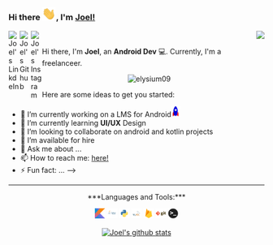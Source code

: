 ### Hi there <img alt="waving hand" width="27px" src="assets\Hi.gif" />, I'm [Joel!](https://about.me/eyuel)

<p align="center">
  <img align="right" src="assets\coder-unscreen.gif" width="" height="300px">
</p>
<a href="https://www.linkedin.com/in/eyuel-daniel/">
  <img align="left" alt="Joel's LinkdeIn" width="22px" src="https://cdn.jsdelivr.net/npm/simple-icons@v3/icons/linkedin.svg" />
</a>
<a href="https://github.com/elysium09">
  <img align="left" alt="Joel's Github" width="22px" src="https://cdn.jsdelivr.net/npm/simple-icons@3.13.0/icons/github.svg" />
</a>
<a href="https://www.instagram.com/_scxr/">
  <img align="left" alt="Joel's Instagram" width="22px" src="https://cdn.jsdelivr.net/npm/simple-icons@v3/icons/instagram.svg" />
</a>


<br /><p>
Hi there, I'm **Joel**, an **Android Dev** 💻. Currently, I'm a freelanceer.
</p>
<div align="center">
<p align="centre"> <img src="https://komarev.com/ghpvc/?username=elysium09&label=Views&color=blue&style=plastic" alt="elysium09" /> </p>
</div>

Here are some ideas to get you started:

- 🔭 I’m currently working on a LMS for Android<img alt="spinning globe" width="18px" src="assets/Rocket.gif" />
- 🌱 I’m currently learning **UI/UX** Design
- 👯 I’m looking to collaborate on android and kotlin projects
- 🤔 I’m available for hire
- 💬 Ask me about ...
- 📫 How to reach me: [here!](mailto:eyueldaniel0921@gmail.com)
- ⚡ Fun fact: ...
-->

<hr style="height:2px;border-width:0;color:gray;background-color:gray">
<div align="center">
***Languages and Tools:*** <br/>

<code><img height="20" src="https://raw.githubusercontent.com/github/explore/80688e429a7d4ef2fca1e82350fe8e3517d3494d/topics/kotlin/kotlin.png"></code>
<code><img height="20" src="https://raw.githubusercontent.com/github/explore/80688e429a7d4ef2fca1e82350fe8e3517d3494d/topics/java/java.png"></code>
<code><img height="20" src="https://raw.githubusercontent.com/github/explore/80688e429a7d4ef2fca1e82350fe8e3517d3494d/topics/python/python.png"></code>
<code><img height="20" src="https://raw.githubusercontent.com/github/explore/80688e429a7d4ef2fca1e82350fe8e3517d3494d/topics/mysql/mysql.png"></code>
<code><img height="20" src="https://raw.githubusercontent.com/github/explore/80688e429a7d4ef2fca1e82350fe8e3517d3494d/topics/firebase/firebase.png"></code>
<code><img height="20" src="https://raw.githubusercontent.com/github/explore/80688e429a7d4ef2fca1e82350fe8e3517d3494d/topics/git/git.png"></code>
<code><img height="20" src="https://raw.githubusercontent.com/github/explore/80688e429a7d4ef2fca1e82350fe8e3517d3494d/topics/terminal/terminal.png"></code>

<a href="https://github.com/elysium09">
<img align="center" src="https://github-readme-stats.vercel.app/api?username=elysium09&&show_icons=true&count_private=true&title_color=bd93f9&icon_color=0E86D4&text_color=daf7dc&bg_color=151515" alt="Joel's github stats"/>
</a>
</div>
<!--
<a href="https://github.com/elysium09">
  <img align="center" src="https://github-readme-stats.vercel.app/api/top-langs/?username=elysium09&hide=php&theme=algolia" />
</a>

<div align="center">
### Show some ❤️ by liking your fave repo of mine!
</div> -->
